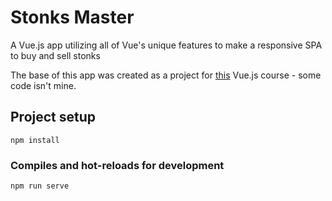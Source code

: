 # Stonks Master
A Vue.js app utilizing all of Vue's unique features to make a responsive SPA to buy and sell stonks

The base of this app was created as a project for [this](https://www.udemy.com/course/vuejs-2-the-complete-guide/) Vue.js course - some code isn't mine.
## Project setup
```
npm install
```

### Compiles and hot-reloads for development
```
npm run serve
```
